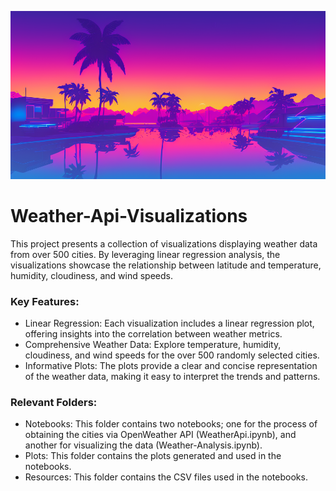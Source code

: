 ![Header](Images/Header.png)

# Weather-Api-Visualizations

This project presents a collection of visualizations displaying weather data
from over 500 cities. By leveraging linear regression analysis, the visualizations
showcase the relationship between latitude and temperature, humidity, cloudiness, and wind
speeds.

### Key Features:

- Linear Regression: Each visualization includes a linear regression plot, offering insights into the correlation between weather metrics.
- Comprehensive Weather Data: Explore temperature, humidity, cloudiness, and
  wind speeds for the over 500 randomly selected cities.
- Informative Plots: The plots provide a clear and concise representation of the weather data, making it easy to interpret the trends and patterns.

### Relevant Folders: 

- Notebooks: This folder contains two notebooks; one for the process of
  obtaining the cities via OpenWeather API (WeatherApi.ipynb), and another for visualizing the data (Weather-Analysis.ipynb).
- Plots: This folder contains the plots generated and used in the notebooks.
- Resources: This folder contains the CSV files used in the notebooks.
